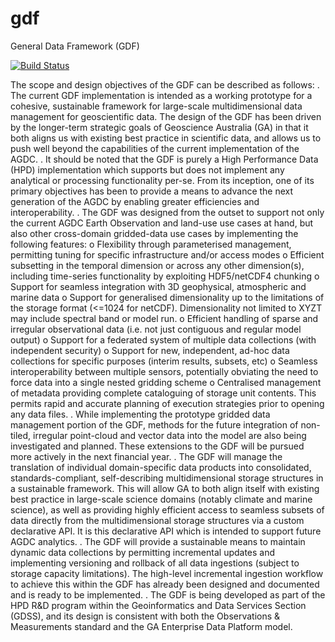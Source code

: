 # gdf
General Data Framework (GDF)

[![Build Status](https://travis-ci.org/agdc-research-trial/gdf-trial.svg?branch=robw_add_docs)](https://travis-ci.org/agdc-research-trial/gdf-trial)


The scope and design objectives of the GDF can be described as follows:
. The current GDF implementation is intended as a working prototype for a cohesive, sustainable framework for large-scale multidimensional data management for geoscientific data. The design of the GDF has been driven by the longer-term strategic goals of Geoscience Australia (GA) in that it both aligns us with existing best practice in scientific data, and allows us to push well beyond the capabilities of the current implementation of the AGDC.
. It should be noted that the GDF is purely a High Performance Data (HPD) implementation which supports but does not implement any analytical or processing functionality per-se. From its inception, one of its primary objectives has been to provide a means to advance the next generation of the AGDC by enabling greater efficiencies and interoperability.
. The GDF was designed from the outset to support not only the current AGDC Earth Observation and land-use use cases at hand, but also other cross-domain gridded-data use cases by implementing the following features:
	o Flexibility through parameterised management, permitting tuning for specific infrastructure and/or access modes
	o Efficient subsetting in the temporal dimension or across any other dimension(s), including time-series functionality by exploiting HDF5/netCDF4 chunking
	o Support for seamless integration with 3D geophysical, atmospheric and marine data
	o Support for generalised dimensionality up to the limitations of the storage format (<=1024 for netCDF). Dimensionality not limited to XYZT may include spectral band or model run.
	o Efficient handling of sparse and irregular observational data (i.e. not just contiguous and regular model output)
	o Support for a federated system of multiple data collections (with independent security)
	o Support for new, independent, ad-hoc data collections for specific purposes (interim results, subsets, etc)
	o Seamless interoperability between multiple sensors, potentially obviating the need to force data into a single nested gridding scheme
	o Centralised management of metadata providing complete cataloguing of storage unit contents. This permits rapid and accurate planning of execution strategies prior to opening any data files.
. While implementing the prototype gridded data management portion of the GDF, methods for the future integration of non-tiled, irregular point-cloud and vector data into the model are also being investigated and planned. These extensions to the GDF will be pursued more actively in the next financial year.
. The GDF will manage the translation of individual domain-specific data products into consolidated, standards-compliant, self-describing multidimensional storage structures in a sustainable framework. This will allow GA to both align itself with existing best practice in large-scale science domains (notably climate and marine science), as well as providing highly efficient access to seamless subsets of data directly from the multidimensional storage structures via a custom declarative API. It is this declarative API which is intended to support future AGDC analytics.
. The GDF will provide a sustainable means to maintain dynamic data collections by permitting incremental updates and implementing versioning and rollback of all data ingestions (subject to storage capacity limitations). The high-level incremental ingestion workflow to achieve this within the GDF has already been designed and documented and is ready to be implemented.
. The GDF is being developed as part of the HPD R&D program within the Geoinformatics and Data Services Section (GDSS), and its design is consistent with both the Observations & Measurements standard and the GA Enterprise Data Platform model.
